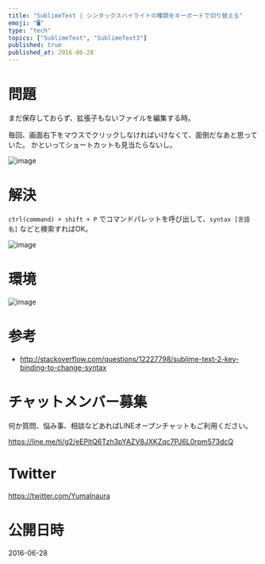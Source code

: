 ```yaml
---
title: "SublimeText | シンタックスハイライトの種類をキーボードで切り替える"
emoji: "🖥"
type: "tech"
topics: ["SublimeText", "SublimeText3"]
published: true
published_at: 2016-06-28
---
```


# 問題

まだ保存しておらず、拡張子もないファイルを編集する時。

毎回、画面右下をマウスでクリックしなければいけなくて、面倒だなあと思っていた。
かといってショートカットも見当たらないし。

![image](https://qiita-image-store.s3.amazonaws.com/0/89618/37ca9ae8-a33e-2536-6a14-2d39149643d0.png)

# 解決

`ctrl(command) + shift + P` でコマンドパレットを呼び出して、`syntax [言語名]` などと検索すればOK。

![image](https://qiita-image-store.s3.amazonaws.com/0/89618/a40c2c3a-4679-dae2-4a39-55a1e0ad9559.png)

# 環境

![image](https://qiita-image-store.s3.amazonaws.com/0/89618/1f81b5b8-2e57-03c8-7266-294193ec63c6.png)

# 参考

- http://stackoverflow.com/questions/12227798/sublime-text-2-key-binding-to-change-syntax








<!-- Update From Qiita API -->

# チャットメンバー募集


何か質問、悩み事、相談などあればLINEオープンチャットもご利用ください。

https://line.me/ti/g2/eEPltQ6Tzh3pYAZV8JXKZqc7PJ6L0rpm573dcQ





# Twitter


https://twitter.com/YumaInaura


<!-- Update From Qiita API -->



# 公開日時

2016-06-28
